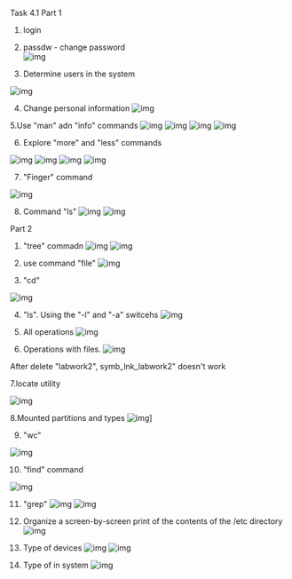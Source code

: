 Task 4.1
Part 1
1.	login
2.	passdw - change password	
![img](img/2.png)

3.  Determine users in the system

![img](img/3.png)

4. 	Change personal information
![img](img/4.png)

5.Use "man" adn "info" commands
![img](img/5.1.png)
![img](img/5.2.png)
![img](img/5.3.png)
![img](img/5.4.png)

6. Explore "more" and "less" commands

![img](img/6.1.png)
![img](img/6.2.png)
![img](img/6.3.png)
![img](img/6.4.png)

7. "Finger" command

![img](img/7.png)

8. Command "ls"
![img](img/8.1.png)
![img](img/8.2.png)

Part 2
1. "tree" commadn
![img](img/P2.1.png)
![img](img/P2.1.1.png)

2. use command "file"
![img](img/P2.2.png)

3. "cd"

![img](img/P2.3.png)

4. "ls". Using the "-l" and "-a" switcehs
![img](img/P2.4.png)

5. All operations
![img](img/P2.5.1.png)

6. Operations with files.
![img](img/P2.6.png)

After delete "labwork2", symb_lnk_labwork2" doesn't work


7.locate utility

![img](img/P2.7.png)

8.Mounted partitions and types
![img](img/P2.8.png)]

9. "wc"

![img](img/P2.9.png)

10. "find" command 

![img](img/P2.10.png)

11. "grep"
![img](img/P2.11.png)
![img](img/P2.11.1.png)

12. Organize a screen-by-screen print of the contents of the /etc directory
![img](img/P2.12.png) 

13. Type of devices
![img](img/P2.13.png)
![img](img/P2.13.1.png)

14. Type of in system
![img](img/P2.14.png)
